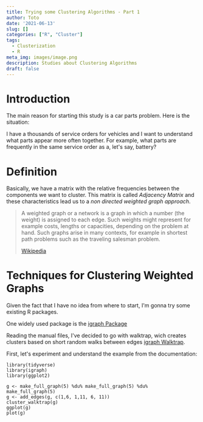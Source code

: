 ```yaml
---
title: Trying some Clustering Algorithms - Part 1
author: Toto
date: '2021-06-13'
slug: []
categories: ["R", "Cluster"]
tags:
  - Clusterization
  - R
meta_img: images/image.png
description: Studies about Clustering Algorithms
draft: false
---
```


# Introduction

The main reason for starting this study is a car parts problem. Here is the situation:

I have a thousands of service orders for vehicles and I want to understand what parts appear more often together. For example, what parts are frequently in the same service order as a, let's say, battery?


# Definition

Basically, we have a matrix with the relative frequencies between the components we want to cluster. This matrix is called _Adjacency Matrix_ and these characteristics lead us to a _non directed weighted graph approach_.

> A weighted graph or a network is a graph in which a number (the weight) is assigned to each edge. Such weights might represent for example costs, lengths or capacities, depending on the problem at hand. Such graphs arise in many contexts, for example in shortest path problems such as the traveling salesman problem.
>
> [Wikipedia](https://en.wikipedia.org/wiki/Graph_(discrete_mathematics)#Weighted_graph)


# Techniques for Clustering Weighted Graphs

Given the fact that I have no idea from where to start, I'm gonna try some existing R packages.

One widely used package is the [igraph Package](https://igraph.org/r/)

Reading the manual files, I've decided to go with walktrap, wich creates clusters based on short random walks between edges [igraph Walktrap](https://igraph.org/r/doc/cluster_walktrap.html).


First, let's experiment and understand the example from the documentation:

```{r, walktrap_example, echo = TRUE}
library(tidyverse)
library(igraph)
library(ggplot2)

g <- make_full_graph(5) %du% make_full_graph(5) %du% make_full_graph(5)
g <- add_edges(g, c(1,6, 1,11, 6, 11))
cluster_walktrap(g)
ggplot(g)
plot(g)

```





